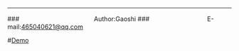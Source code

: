 ****
###　　　　　　　　　　　　Author:Gaoshi
###　　　　　　　　　 E-mail:465040621@qq.com


#[Demo](http://gaoshi-github.github.io "建议使用高级浏览器")

